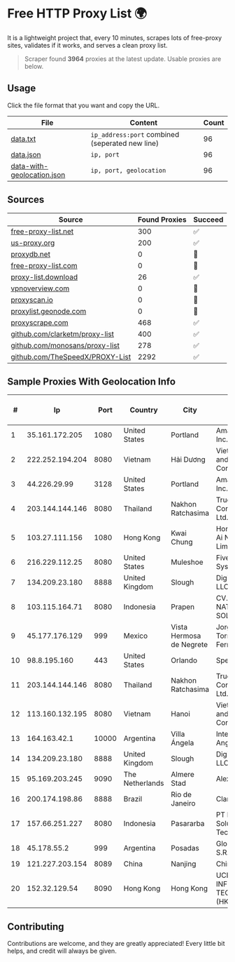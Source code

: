 
# Free HTTP Proxy List 🌍

It is a lightweight project that, every 10 minutes, scrapes lots of free-proxy sites, validates if it works, and serves a clean proxy list.


> Scraper found **3964** proxies at the latest update. Usable proxies are below.

## Usage

Click the file format that you want and copy the URL.


|File|Content|Count|
|----|-------|-----|
|[data.txt](https://raw.githubusercontent.com/themiralay/Proxy-List-World/master/data.txt)|`ip_address:port` combined (seperated new line)|96|
|[data.json](https://raw.githubusercontent.com/themiralay/Proxy-List-World/master/data.json)|`ip, port`|96|
|[data-with-geolocation.json](https://raw.githubusercontent.com/themiralay/Proxy-List-World/master/data-with-geolocation.json)|`ip, port, geolocation`|96|

## Sources

|Source|Found Proxies|Succeed|
|------|-------------|-------|
|[free-proxy-list.net](https://free-proxy-list.net)|300|✅|
|[us-proxy.org](https://www.us-proxy.org)|200|✅|
|[proxydb.net](http://proxydb.net)|0|🚫|
|[free-proxy-list.com](https://free-proxy-list.com/?page=&port=&type%5B%5D=http&type%5B%5D=https&up_time=0&search=Search)|0|🚫|
|[proxy-list.download](https://www.proxy-list.download/HTTP)|26|✅|
|[vpnoverview.com](https://vpnoverview.com/privacy/anonymous-browsing/free-proxy-servers)|0|🚫|
|[proxyscan.io](https://www.proxyscan.io)|0|🚫|
|[proxylist.geonode.com](https://proxylist.geonode.com/api/proxy-list?limit=300&page=1&sort_by=lastChecked&sort_type=desc&protocols=http,https)|0|🚫|
|[proxyscrape.com](https://api.proxyscrape.com/v2/?request=displayproxies&protocol=http&timeout=10000&country=all&ssl=all&anonymity=all)|468|✅|
|[github.com/clarketm/proxy-list](https://raw.githubusercontent.com/clarketm/proxy-list/master/proxy-list-raw.txt)|400|✅|
|[github.com/monosans/proxy-list](https://raw.githubusercontent.com/monosans/proxy-list/main/proxies/http.txt)|278|✅|
|[github.com/TheSpeedX/PROXY-List](https://raw.githubusercontent.com/TheSpeedX/PROXY-List/master/http.txt)|2292|✅|


## Sample Proxies With Geolocation Info

|#|Ip|Port|Country|City|Internet Service Provider|
|-|--|----|-------|----|-------------------------|
|1|35.161.172.205|1080|United States|Portland|Amazon.com, Inc.|
|2|222.252.194.204|8080|Vietnam|Hải Dương|VietNam Post and Telecom Corporation|
|3|44.226.29.99|3128|United States|Portland|Amazon.com, Inc.|
|4|203.144.144.146|8080|Thailand|Nakhon Ratchasima|True Internet Corporation CO. Ltd.|
|5|103.27.111.156|1080|Hong Kong|Kwai Chung|Hong Kong San Ai Net Int'l Limited|
|6|216.229.112.25|8080|United States|Muleshoe|Five Area Systems, LLC|
|7|134.209.23.180|8888|United Kingdom|Slough|DigitalOcean, LLC|
|8|103.115.164.71|8080|Indonesia|Prapen|CV. NATANETWORK SOLUTION|
|9|45.177.176.129|999|Mexico|Vista Hermosa de Negrete|Jorge Luis Torres Fernandez|
|10|98.8.195.160|443|United States|Orlando|Spectrum|
|11|203.144.144.146|8080|Thailand|Nakhon Ratchasima|True Internet Corporation CO. Ltd.|
|12|113.160.132.195|8080|Vietnam|Hanoi|VietNam Post and Telecom Corporation|
|13|164.163.42.1|10000|Argentina|Villa Ángela|Interret Villa Angela SRL|
|14|134.209.23.180|8888|United Kingdom|Slough|DigitalOcean, LLC|
|15|95.169.203.245|9090|The Netherlands|Almere Stad|Alexhost SRL|
|16|200.174.198.86|8888|Brazil|Rio de Janeiro|Claro S.A|
|17|157.66.251.227|8080|Indonesia|Pasararba|PT Haykal Solutions Technology|
|18|45.178.55.2|999|Argentina|Posadas|Globalweb S.R.L.|
|19|121.227.203.154|8089|China|Nanjing|China Telecom|
|20|152.32.129.54|8090|Hong Kong|Hong Kong|UCLOUD INFORMATION TECHNOLOGY (HK) LIMITED|



## Contributing

Contributions are welcome, and they are greatly appreciated! Every
little bit helps, and credit will always be given.

